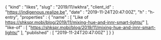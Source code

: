 {
  "kind" : "likes",
  "slug" : "2019/11/wkhra",
  "client_id" : "https://indigenous.realize.be",
  "date" : "2019-11-24T20:47:00Z",
  "h" : "h-entry",
  "properties" : {
    "name" : [ "Like of https://shkspr.mobi/blog/2019/11/mixing-hue-and-innr-smart-lights/" ],
    "like-of" : [ "https://shkspr.mobi/blog/2019/11/mixing-hue-and-innr-smart-lights/" ],
    "published" : [ "2019-11-24T20:47:00Z" ]
  }
}
